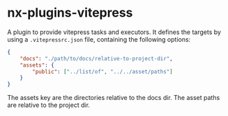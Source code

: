 # nx-plugins-vitepress

A plugin to provide vitepress tasks and executors. It defines the targets by using a
`.vitepressrc.json` file, containing the following options:

```json
{
    "docs": "./path/to/docs/relative-to-project-dir",
    "assets": {
        "public": ["../list/of", "../../asset/paths"]
    }
}
```

The assets key are the directories relative to the docs dir. The asset paths are relative to the
project dir.
